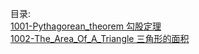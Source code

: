 目录:  
[1001-Pythagorean_theorem 勾股定理](https://github.com/Manon-des-sources/mathematics/blob/master/contents/2001-Interesting_Else/1001-Pythagorean_theorem.md)  
[1002-The_Area_Of_A_Triangle 三角形的面积](https://github.com/Manon-des-sources/mathematics/blob/master/contents/2001-Interesting_Else/1002-The_Area_Of_A_Triangle.md)  
